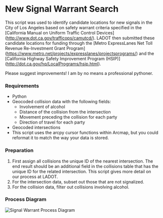 # New Signal Warrant Search

This script was used to identify candidate locations for new signals in the City of Los Angeles based on safety warrant criteria specified in the [California Manual on Uniform Traffic Control Devices] (http://www.dot.ca.gov/trafficops/camutcd/). LADOT then submitted these candidate locations for funding through the [Metro ExpressLanes Net Toll Revenue Re-Investment Grant Program] (https://www.metro.net/projects/expresslanes/projectsprograms/) and the [California Highway Safety Improvement Program (HSIP)] (http://dot.ca.gov/hq/LocalPrograms/hsip.html).

Please suggest improvements! I am by no means a professional pythoner.

### Requirements

- Python
- Geocoded collision data with the following fields:
  - Involvement of alcohol
  - Distance of the collision from the intersection
  - Movement preceding the collision for each party
  - Direction of travel for each party
- Geocoded intersections
- This script uses the arcpy cursor functions within Arcmap, but you could reformat it to match the way your data is stored.

### Preparation

1. First assign all collisions the unique ID of the nearest intersection. The end result should be an additional field in the collisions table that has the unique ID for the related intersection. This script gives more detail on our process at LADOT.
2. For the intersection data, subset out those that are not signalized.
3. For the collision data, filter out collisions involving alcohol.

### Process Diagram




![Signal Warrant Process Diagram](https://github.com/black-tea/VisionZero/blob/master/NewSignals/HSIP_CityWide_SignalWarrant_portrait.png)

